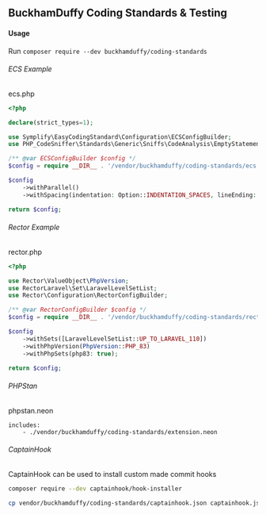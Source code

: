 ## BuckhamDuffy Coding Standards & Testing

#### Usage
Run `composer require --dev buckhamduffy/coding-standards`

###### ECS Example
ecs.php
```php
<?php

declare(strict_types=1);

use Symplify\EasyCodingStandard\Configuration\ECSConfigBuilder;
use PHP_CodeSniffer\Standards\Generic\Sniffs\CodeAnalysis\EmptyStatementSniff;

/** @var ECSConfigBuilder $config */
$config = require __DIR__ . '/vendor/buckhamduffy/coding-standards/ecs.php';

$config
    ->withParallel()
    ->withSpacing(indentation: Option::INDENTATION_SPACES, lineEnding: "\n");

return $config;
```

###### Rector Example
rector.php
```php
<?php

use Rector\ValueObject\PhpVersion;
use RectorLaravel\Set\LaravelLevelSetList;
use Rector\Configuration\RectorConfigBuilder;

/** @var RectorConfigBuilder $config */
$config = require __DIR__ . '/vendor/buckhamduffy/coding-standards/rector.php';

$config
    ->withSets([LaravelLevelSetList::UP_TO_LARAVEL_110])
    ->withPhpVersion(PhpVersion::PHP_83)
    ->withPhpSets(php83: true);

return $config;
```

###### PHPStan
phpstan.neon
```neon
includes:
    - ./vendor/buckhamduffy/coding-standards/extension.neon
```

###### CaptainHook
CaptainHook can be used to install custom made commit hooks
```bash
composer require --dev captainhook/hook-installer
```
```bash
cp vendor/buckhamduffy/coding-standards/captainhook.json captainhook.json
```
